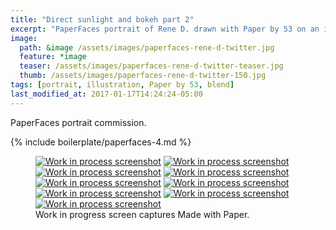 ```yaml
---
title: "Direct sunlight and bokeh part 2"
excerpt: "PaperFaces portrait of Rene D. drawn with Paper by 53 on an iPad."
image: 
  path: &image /assets/images/paperfaces-rene-d-twitter.jpg 
  feature: *image
  teaser: /assets/images/paperfaces-rene-d-twitter-teaser.jpg
  thumb: /assets/images/paperfaces-rene-d-twitter-150.jpg
tags: [portrait, illustration, Paper by 53, blend]
last_modified_at: 2017-01-17T14:24:24-05:00
---
```


PaperFaces portrait commission.

{% include boilerplate/paperfaces-4.md %}

<figure class="third">
  <a href="{{ site.url }}/assets/images/paperfaces-rene-d-process-1-lg.jpg"><img src="{{ site.url }}/assets/images/paperfaces-rene-d-process-1-600.jpg" alt="Work in process screenshot"></a>
  <a href="{{ site.url }}/assets/images/paperfaces-rene-d-process-2-lg.jpg"><img src="{{ site.url }}/assets/images/paperfaces-rene-d-process-2-600.jpg" alt="Work in process screenshot"></a>
  <a href="{{ site.url }}/assets/images/paperfaces-rene-d-process-3-lg.jpg"><img src="{{ site.url }}/assets/images/paperfaces-rene-d-process-3-600.jpg" alt="Work in process screenshot"></a>
  <a href="{{ site.url }}/assets/images/paperfaces-rene-d-process-4-lg.jpg"><img src="{{ site.url }}/assets/images/paperfaces-rene-d-process-4-600.jpg" alt="Work in process screenshot"></a>
  <a href="{{ site.url }}/assets/images/paperfaces-rene-d-process-5-lg.jpg"><img src="{{ site.url }}/assets/images/paperfaces-rene-d-process-5-600.jpg" alt="Work in process screenshot"></a>
  <a href="{{ site.url }}/assets/images/paperfaces-rene-d-process-7-lg.jpg"><img src="{{ site.url }}/assets/images/paperfaces-rene-d-process-7-600.jpg" alt="Work in process screenshot"></a>
  <a href="{{ site.url }}/assets/images/paperfaces-rene-d-process-8-lg.jpg"><img src="{{ site.url }}/assets/images/paperfaces-rene-d-process-8-600.jpg" alt="Work in process screenshot"></a>
  <a href="{{ site.url }}/assets/images/paperfaces-rene-d-process-9-lg.jpg"><img src="{{ site.url }}/assets/images/paperfaces-rene-d-process-9-600.jpg" alt="Work in process screenshot"></a>
  <a href="{{ site.url }}/assets/images/paperfaces-rene-d-process-10-lg.jpg"><img src="{{ site.url }}/assets/images/paperfaces-rene-d-process-10-600.jpg" alt="Work in process screenshot"></a>
  <figcaption>Work in progress screen captures Made with Paper.</figcaption>
</figure>

